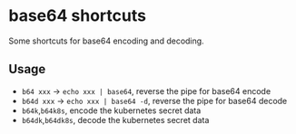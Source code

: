 # base64 shortcuts

Some shortcuts for base64 encoding and decoding.

## Usage

- `b64 xxx` -> `echo xxx | base64`, reverse the pipe for base64 encode
- `b64d xxx` -> `echo xxx | base64 -d`, reverse the pipe for base64 decode
- `b64k`,`b64k8s`, encode the kubernetes secret data
- `b64dk`,`b64dk8s`, decode the kubernetes secret data
